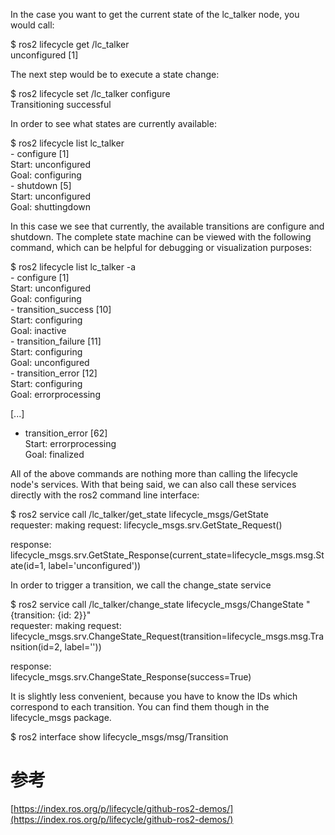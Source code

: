 In the case you want to get the current state of the lc_talker node, you would call:

$ ros2 lifecycle get /lc_talker<br />unconfigured [1]

The next step would be to execute a state change:

$ ros2 lifecycle set /lc_talker configure<br />Transitioning successful

In order to see what states are currently available:

$ ros2 lifecycle list lc_talker<br />- configure [1]<br />  Start: unconfigured<br />  Goal: configuring<br />- shutdown [5]<br />  Start: unconfigured<br />  Goal: shuttingdown

In this case we see that currently, the available transitions are configure and shutdown. The complete state machine can be viewed with the following command, which can be helpful for debugging or visualization purposes:

$ ros2 lifecycle list lc_talker -a<br />- configure [1]<br />  Start: unconfigured<br />  Goal: configuring<br />- transition_success [10]<br />  Start: configuring<br />  Goal: inactive<br />- transition_failure [11]<br />  Start: configuring<br />  Goal: unconfigured<br />- transition_error [12]<br />  Start: configuring<br />  Goal: errorprocessing

[...]

- transition_error [62]<br />  Start: errorprocessing<br />  Goal: finalized

All of the above commands are nothing more than calling the lifecycle node\'s services. With that being said, we can also call these services directly with the ros2 command line interface:

$ ros2 service call /lc_talker/get_state lifecycle_msgs/GetState<br />requester: making request: lifecycle_msgs.srv.GetState_Request()

response:<br />lifecycle_msgs.srv.GetState_Response(current_state=lifecycle_msgs.msg.State(id=1, label='unconfigured'))

In order to trigger a transition, we call the change_state service

$ ros2 service call /lc_talker/change_state lifecycle_msgs/ChangeState "{transition: {id: 2}}"<br />requester: making request: lifecycle_msgs.srv.ChangeState_Request(transition=lifecycle_msgs.msg.Transition(id=2, label=''))

response:<br />lifecycle_msgs.srv.ChangeState_Response(success=True)

It is slightly less convenient, because you have to know the IDs which correspond to each transition. You can find them though in the lifecycle_msgs package.

$ ros2 interface show lifecycle_msgs/msg/Transition

# 参考

[https://index.ros.org/p/lifecycle/github-ros2-demos/](https://index.ros.org/p/lifecycle/github-ros2-demos/)
